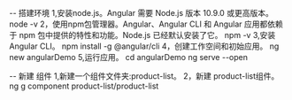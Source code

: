 -- 搭建环境
1,安装node.js。Angular 需要 Node.js 版本 10.9.0 或更高版本。node -v
2，使用npm包管理器。Angular、Angular CLI 和 Angular 应用都依赖于 npm 包中提供的特性和功能。Node.js 已经默认安装了它。   npm -v
3,安装 Angular CLI。 npm install -g @angular/cli
4，创建工作空间和初始应用。 ng new angularDemo
5,运行应用。
cd angularDemo
ng serve --open

-- 新建 组件
1,新建一个组件文件夹:product-list。
2，新建 product-list组件。  ng g component product-list/product-list



